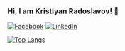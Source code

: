 ### Hi, I am Kristiyan Radoslavov! 👋

[![Facebook](https://img.shields.io/badge/-Facebook-00B2FF?style=flat-square&logo=Facebook&logoColor=white)](https://www.facebook.com/kristiqn.radoslavov/)
[![LinkedIn](https://img.shields.io/badge/-LinkedIn-0e76a8?style=flat-square&logo=Linkedin&logoColor=white)](https://www.linkedin.com/in/kristiyan-radoslavov/)


[![Top Langs](https://github-readme-stats-git-masterrstaa-rickstaa.vercel.app/api/top-langs/?username=kristiyanradoslavov)](https://github.com/kristiyanradoslavov/github-readme-stats)

